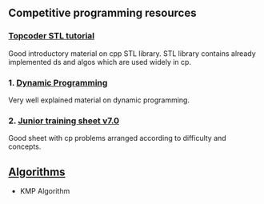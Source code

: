 ## Competitive programming resources

### [Topcoder STL tutorial](https://www.topcoder.com/community/competitive-programming/tutorials/power-up-c-with-the-standard-template-library-part-1/)
Good introductory material on cpp STL library. STL library contains already implemented ds and algos which are used widely in cp.

### 1. [Dynamic Programming](https://codeforces.com/blog/entry/43256)
Very well explained material on dynamic programming.

### 2. [Junior training sheet v7.0](https://docs.google.com/spreadsheets/d/1iJZWP2nS_OB3kCTjq8L6TrJJ4o-5lhxDOyTaocSYc-k/edit#gid=84654839)
Good sheet with cp problems arranged according to difficulty and concepts.

## [Algorithms](algos)
* KMP Algorithm
